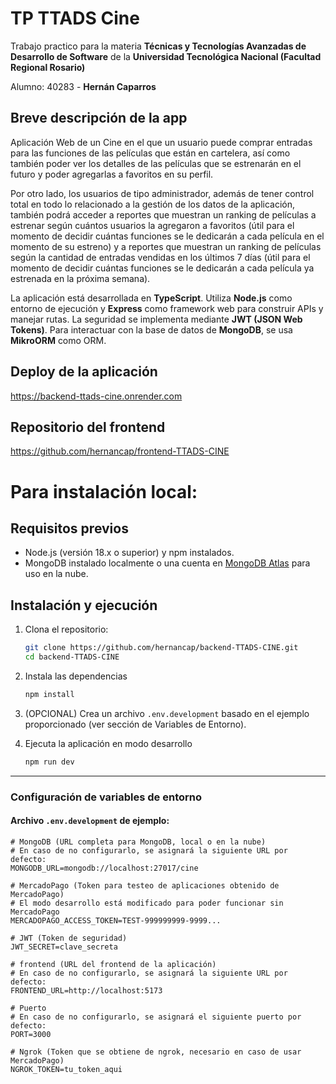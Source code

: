 # TP TTADS Cine
Trabajo practico para la materia **Técnicas y Tecnologías Avanzadas de Desarrollo de Software** de la **Universidad Tecnológica Nacional (Facultad Regional Rosario)**

Alumno: 40283 - **Hernán Caparros**

## Breve descripción de la app
Aplicación Web de un Cine en el que un usuario puede comprar entradas para las funciones de las películas que están en cartelera, así como también poder ver los detalles de las películas que se estrenarán en el futuro y poder agregarlas a favoritos en su perfil.

Por otro lado, los usuarios de tipo administrador, además de tener control total en todo lo relacionado a la gestión de los datos de la aplicación, también podrá acceder a reportes que muestran un ranking de películas a estrenar según cuántos usuarios la agregaron a favoritos (útil para el momento de decidir cuántas funciones se le dedicarán a cada película en el momento de su estreno) y a reportes que muestran un ranking de películas según la cantidad de entradas vendidas en los últimos 7 días (útil para el momento de decidir cuántas funciones se le dedicarán a cada película ya estrenada en la próxima semana).

La aplicación está desarrollada en **TypeScript**. Utiliza **Node.js** como entorno de ejecución y **Express** como framework web para construir APIs y manejar rutas. La seguridad se implementa mediante **JWT (JSON Web Tokens)**. Para interactuar con la base de datos de **MongoDB**, se usa **MikroORM** como ORM.

## Deploy de la aplicación
https://backend-ttads-cine.onrender.com

## Repositorio del frontend
https://github.com/hernancap/frontend-TTADS-CINE

# Para instalación local:

## Requisitos previos
- Node.js (versión 18.x o superior) y npm instalados.
- MongoDB instalado localmente o una cuenta en [MongoDB Atlas](https://www.mongodb.com/cloud/atlas) para uso en la nube.

## Instalación y ejecución
1. Clona el repositorio:
   ```bash
   git clone https://github.com/hernancap/backend-TTADS-CINE.git
   cd backend-TTADS-CINE
   ```
2. Instala las dependencias
    ```bash
    npm install
    ```
3. (OPCIONAL) Crea un archivo `.env.development` basado en el ejemplo proporcionado (ver sección de Variables de Entorno). 

4. Ejecuta la aplicación en modo desarrollo
    ```bash
    npm run dev
    ```
---

### **Configuración de variables de entorno**
#### **Archivo `.env.development` de ejemplo:** 
```env
# MongoDB (URL completa para MongoDB, local o en la nube)
# En caso de no configurarlo, se asignará la siguiente URL por defecto:
MONGODB_URL=mongodb://localhost:27017/cine 

# MercadoPago (Token para testeo de aplicaciones obtenido de MercadoPago)
# El modo desarrollo está modificado para poder funcionar sin MercadoPago
MERCADOPAGO_ACCESS_TOKEN=TEST-999999999-9999...

# JWT (Token de seguridad) 
JWT_SECRET=clave_secreta

# frontend (URL del frontend de la aplicación)
# En caso de no configurarlo, se asignará la siguiente URL por defecto:
FRONTEND_URL=http://localhost:5173

# Puerto 
# En caso de no configurarlo, se asignará el siguiente puerto por defecto:
PORT=3000

# Ngrok (Token que se obtiene de ngrok, necesario en caso de usar MercadoPago)
NGROK_TOKEN=tu_token_aqui
```

